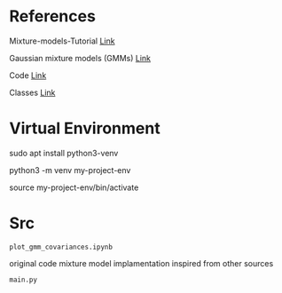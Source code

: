 # References 
Mixture-models-Tutorial 
[Link](https://towardsdatascience.com/mixture-density-networks-probabilistic-regression-for-uncertainty-estimation-5f7250207431)

Gaussian mixture models (GMMs)
[Link](https://jakevdp.github.io/PythonDataScienceHandbook/05.12-gaussian-mixtures.html)

Code [Link](https://towardsdatascience.com/mixture-density-networks-probabilistic-regression-for-uncertainty-estimation-5f7250207431)

Classes [Link](https://www.youtube.com/watch?v=rVfZHWTwXSA)

# Virtual Environment 
sudo apt install python3-venv

python3 -m venv my-project-env

source my-project-env/bin/activate

# Src
```
plot_gmm_covariances.ipynb
```
original code mixture model implamentation inspired from other sources

```
main.py
```
